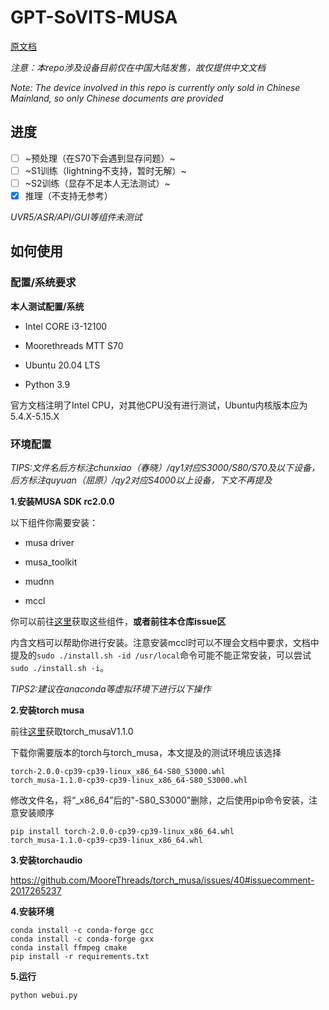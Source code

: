 # GPT-SoVITS-MUSA

[原文档](./README_ori.md)

*注意：本repo涉及设备目前仅在中国大陆发售，故仅提供中文文档*

*Note: The device involved in this repo is currently only sold in Chinese Mainland, so only Chinese documents are provided*

## 进度

- [ ] ~预处理（在S70下会遇到显存问题）~
- [ ] ~S1训练（lightning不支持，暂时无解）~
- [ ] ~S2训练（显存不足本人无法测试）~
- [x] 推理（不支持无参考）

*UVR5/ASR/API/GUI等组件未测试*

## 如何使用

### 配置/系统要求

**本人测试配置/系统**
 
 - Intel CORE i3-12100
 
 - Moorethreads MTT S70

 - Ubuntu 20.04 LTS
 
 - Python 3.9
 
官方文档注明了Intel CPU，对其他CPU没有进行测试，Ubuntu内核版本应为5.4.X-5.15.X

### 环境配置

*TIPS:文件名后方标注chunxiao（春晓）/qy1对应S3000/S80/S70及以下设备，后方标注quyuan（屈原）/qy2对应S4000以上设备，下文不再提及*

**1.安装MUSA SDK rc2.0.0**

以下组件你需要安装：

 - musa driver
 
 - musa_toolkit
 
 - mudnn
 
 - mccl
 
你可以前往[这里](https://developer.mthreads.com/sdk/download/musa?equipment=&os=Ubuntu&driverVersion=&version=)获取这些组件，**或者前往本仓库issue区**

内含文档可以帮助你进行安装。注意安装mccl时可以不理会文档中要求，文档中提及的`sudo ./install.sh -id /usr/local`命令可能不能正常安装，可以尝试`sudo ./install.sh -i`。

*TIPS2:建议在anaconda等虚拟环境下进行以下操作*

**2.安装torch musa**

前往[这里](https://github.com/MooreThreads/torch_musa/releases/tag/v1.1.0)获取torch_musaV1.1.0

下载你需要版本的torch与torch_musa，本文提及的测试环境应该选择

```
torch-2.0.0-cp39-cp39-linux_x86_64-S80_S3000.whl
torch_musa-1.1.0-cp39-cp39-linux_x86_64-S80_S3000.whl
```

修改文件名，将“_x86_64”后的"-S80_S3000"删除，之后使用pip命令安装，注意安装顺序

```
pip install torch-2.0.0-cp39-cp39-linux_x86_64.whl
torch_musa-1.1.0-cp39-cp39-linux_x86_64.whl
```

**3.安装torchaudio**

https://github.com/MooreThreads/torch_musa/issues/40#issuecomment-2017265237

**4.安装环境**

```
conda install -c conda-forge gcc
conda install -c conda-forge gxx
conda install ffmpeg cmake
pip install -r requirements.txt
```

**5.运行**

```
python webui.py
```
